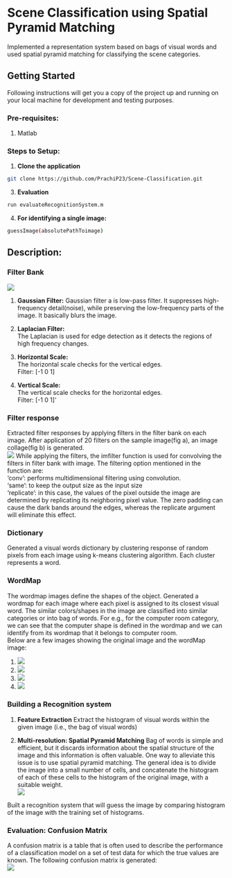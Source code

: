 # Scene Classification using Spatial Pyramid Matching
Implemented a representation system based on bags of visual words and used spatial pyramid matching for classifying the scene categories.

## Getting Started
Following instructions will get you a copy of the project up and running on your local machine for development and testing purposes.

### Pre-requisites:
1. Matlab

### Steps to Setup:
1. **Clone the application**
```bash
git clone https://github.com/PrachiP23/Scene-Classification.git
```

3. **Evaluation**
```bash
run evaluateRecognitionSystem.m
```

4. **For identifying a single image:**
```bash
guessImage(absolutePathToimage)
```

## Description:

### Filter Bank
![](readme_images/filterbank.jpg)

1. **Gaussian Filter:**
Gaussian filter a is low-pass filter. It suppresses high-frequency detail(noise), while preserving the low-frequency parts of the image. It basically blurs the image.  

2. **Laplacian Filter:**  
The Laplacian is used for edge detection as it detects the regions of high frequency changes.  

3. **Horizontal Scale:**  
The horizontal scale checks for the vertical edges.  
Filter: [-1 0 1]  
4. **Vertical Scale:**  
The vertical scale checks for the horizontal edges.  
Filter: [-1 0 1]'  

### Filter response
Extracted filter responses by applying filters in the filter bank on each image. After application of 20 filters on the sample image(fig a), an image collage(fig b) is generated.  
![](readme_images/filterResponse.jpg)
While applying the filters, the imfilter function is used for convolving the filters in filter bank with image. The filtering option mentioned in the function are:  
‘conv’: performs multidimensional filtering using convolution.  
‘same’: to keep the output size as the input size  
‘replicate’: in this case, the values of the pixel outside the image are determined by replicating its neighboring pixel value. The zero padding can cause the dark bands around the edges, whereas the replicate argument will eliminate this effect.  


### Dictionary
Generated a visual words dictionary by clustering response of random pixels from each image using k-means clustering algorithm. Each cluster represents a word.  

### WordMap
The wordmap images define the shapes of the object. Generated a wordmap for each image where each pixel is assigned to its closest visual word. The similar colors/shapes in the image are classified into similar categories or into bag of words.
For e.g., for the computer room category, we can see that the computer shape is defined in the wordmap and we can identify from its wordmap that it belongs to computer room.  
Below are a few images showing the original image and the wordMap image:  
1. ![](readme_images/wordMap1.jpg)  
2. ![](readme_images/wordMap2.jpg)  
3. ![](readme_images/wordMap3.jpg)  
4. ![](readme_images/wordMap4.jpg)  

### Building a Recognition system
1. **Feature Extraction**
Extract the histogram of visual words within the given image (i.e., the bag of visual words)

2. **Multi-resolution: Spatial Pyramid Matching**
Bag of words is simple and efficient, but it discards information about the spatial structure of the image and this information is often valuable. One way to alleviate this issue is to use spatial pyramid matching. The general idea is to divide the image into a small number of cells, and concatenate the histogram of each of these cells to the histogram of the original image, with a suitable weight.  
![](readme_images/SPM.jpg)  

Built a recognition system that will guess the image by comparing histogram of the image with the training set of histograms.


### Evaluation: Confusion Matrix
  A confusion matrix is a table that is often used to describe the performance of a classification model  on a set of test data for which the true values are known. The following confusion matrix is generated:  
![](readme_images/confusionMatrix.jpg)  
